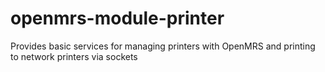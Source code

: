 openmrs-module-printer
======================

Provides basic services for managing printers with OpenMRS and printing to network printers via sockets

